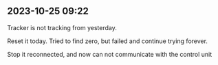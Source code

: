
## 2023-10-25 09:22

[//]: # (Keywords: #key_1, #key_2)

Tracker is not tracking from yesterday.

Reset it today. Tried to find zero, but failed and continue trying forever.

Stop it reconnected, and now can not communicate with the control unit

